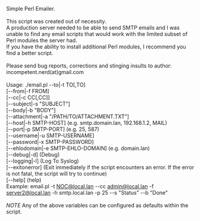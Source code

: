 Simple Perl Emailer.</br>
</br>
This script was created out of necessity.</br>
A production server needed to be able to send SMTP emails and I was unable to find any email scripts that would work with the limited subset of Perl modules the server had.</br>
If you have the ability to install additional Perl modules, I recommend you find a better script.</br>
</br>
Please send bug reports, corrections and stinging insults to author: incompetent.nerd(at)gmail.com</br>
</br>
Usage: ./email.pl --to|-t TO[,TO]<br>
  [--from|-f FROM]<br>
  [--cc|-c CC[,CC]]</br>
  [--subject|-s "SUBJECT"]</br>
  [--body|-b "BODY"]</br>
  [--attachment|-a "/PATH/TO/ATTACHMENT.TXT"]</br>
  [--host|-h SMTP-HOST] (e.g. smtp.domain.lan, 192.168.1.2, MAIL)</br>
  [--port|-p SMTP-PORT] (e.g. 25, 587)</br>
  [--username|-u SMTP-USERNAME]</br>
  [--password|-x SMTP-PASSWORD]</br>
  [--ehlodomain|-e SMTP-EHLO-DOMAIN] (e.g. domain.lan)</br>
  [--debug|-d] (Debug)</br>
  [--logging|-l] (Log To Syslog)</br>
  [--exitonerror] (Exit immediately if the script encounters an error. If the error is not fatal, the script will try to continue)</br>
  [--help] (help)</br>
  Example: email.pl -t NOC@local.lan --cc admin@local.lan -f server2@local.lan -h smtp.local.lan -p 25 --s "Status" --b "Done"</br>
  </br>
  *NOTE* Any of the above variables can be configured as defaults within the script.</br>
